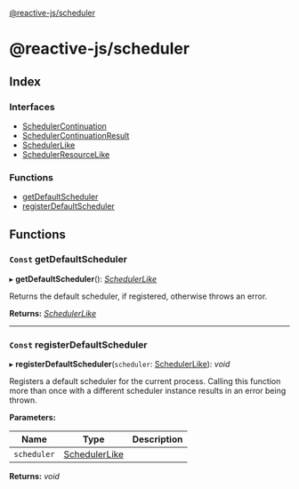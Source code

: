 [@reactive-js/scheduler](README.md)

# @reactive-js/scheduler

## Index

### Interfaces

* [SchedulerContinuation](interfaces/schedulercontinuation.md)
* [SchedulerContinuationResult](interfaces/schedulercontinuationresult.md)
* [SchedulerLike](interfaces/schedulerlike.md)
* [SchedulerResourceLike](interfaces/schedulerresourcelike.md)

### Functions

* [getDefaultScheduler](README.md#const-getdefaultscheduler)
* [registerDefaultScheduler](README.md#const-registerdefaultscheduler)

## Functions

### `Const` getDefaultScheduler

▸ **getDefaultScheduler**(): *[SchedulerLike](interfaces/schedulerlike.md)*

Returns the default scheduler, if registered, otherwise throws an error.

**Returns:** *[SchedulerLike](interfaces/schedulerlike.md)*

___

### `Const` registerDefaultScheduler

▸ **registerDefaultScheduler**(`scheduler`: [SchedulerLike](interfaces/schedulerlike.md)): *void*

Registers a default scheduler for the current process. Calling this
function more than once with a different scheduler instance
results in an error being thrown.

**Parameters:**

Name | Type | Description |
------ | ------ | ------ |
`scheduler` | [SchedulerLike](interfaces/schedulerlike.md) |   |

**Returns:** *void*
